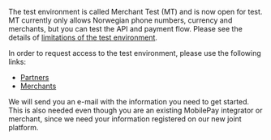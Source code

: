 The test environment is called Merchant Test (MT) and is now open for test. MT currently only allows
Norwegian phone numbers, currency and merchants, but you can test the API and payment flow. Please see the details
of [limitations of the test environment](/docs/test-environment).

In order to request access to the test environment, please use the following links:
- [Partners](https://www.vippsmobilepay.com/partner/become-a-partner)
- [Merchants](https://vippsmobilepay.com/merchant-test-account-sign-up)

We will send you an e-mail with the information you need to get started. This is also needed even though you are an existing MobilePay integrator or merchant, since we need your information registered on our new joint platform.
